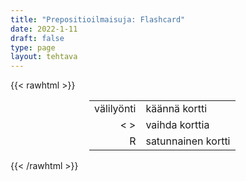 ```yaml
---
title: "Prepositioilmaisuja: Flashcard"
date: 2022-1-11
draft: false
type: page
layout: tehtava
---
```

{{< rawhtml >}}
<link rel="stylesheet" type="text/css" href="/css/flashcard1.css"/>
<html>
 <body>
  <div id="cardArea"></div>
  <div id="lukumaara"></div>
  <div id="buttonArea" class="grid grid-cols-3"></div>

<div id="nappaimet" class="hidden lg:block" style="text-align:center; margin:0 auto; width:50%;"> 
<table>
  <tr>
    <td style="text-align:end;">välilyönti</td>
    <td>käännä kortti</td>
  </tr>
  <tr>
    <td style="text-align:end;">< ></td>
    <td>vaihda korttia</td>
  </tr>
  <tr>
    <td style="text-align:end;">R</td>
    <td>satunnainen kortti</td>
</table>

</div>

 </body>
</html>

<script> 
$(document).ready(function() {

  var currentQuestion = 0;
  var qbank = [
	["__ all - ollenkaan", "at all - ollenkaan"], 
	["__ any rate - joka tapauksessa", "at any rate - joka tapauksessa"], 
	["__ a discount - alennuksella", "at a discount - alennuksella"], 
	["__ face value - sellaisenaan, suoralta kädeltä, (jättää) omaan arvoonsa", "at face value - sellaisenaan, suoralta kädeltä, (jättää) omaan arvoonsa"], 
	["__ first sight - ensi silmäyksellä", "at first sight - ensi silmäyksellä"], 
	["__ full speed - täyttä vauhtia", "at full speed - täyttä vauhtia"], 
	["__ a glance - silmäyksellä", "at a glance - silmäyksellä"], 
	["__ hand - käsillä", "at hand - käsillä"], 
	["__ last - vihdoin", "at last - vihdoin"], 
	["__ least - ainakin", "at least - ainakin"], 
	["__ a low price - halvalla", "at a low price - halvalla"], 
	["__ once - heti", "at once - heti"], 
	["__ present - nykyisin, tällä hetkellä", "at present - nykyisin, tällä hetkellä"], 
	["__ random - sattumanvaraisesti", "at random - sattumanvaraisesti"], 
	["__ the same time - samanaikaisesti", "at the same time - samanaikaisesti"], 
	["__ work - töissä", "at work - töissä"], 
    ["__ accident - vahingossa", "by accident - vahingossa"], 
	["__ air/land/sea - lentäen/maitse/meritse", "by air/land/sea - lentäen/maitse/meritse"], 
	["__ all means - kaikin mokomin", "by all means - kaikin mokomin"], 
	["__ and __ - vähitellen", "by and by - vähitellen"], 
	["__ and large - suurin piirtein", "by and large - suurin piirtein"], 
	["__ day / __ night - päivin/öin", "by day / by night - päivin/öin"], 
	["__ chance - sattumalta", "by chance - sattumalta"], 
	["__ heart - ulkomuistista", "by heart - ulkomuistista"], 
	["__ law - lain mukaan", "by law - lain mukaan"], 
	["__ mistake - erehdyksessä", "by mistake - erehdyksessä"], 
	["__ nature - luonteeltaan", "by nature - luonteeltaan"], 
	["__ no means - ei mitenkään", "by no means - ei mitenkään"], 
	["__ the way - sivumennen sanoen", "by the way - sivumennen sanoen"]
    ["__ all that - kaikesta siitä huolimatta", "for all that - kaikesta siitä huolimatta"], 
	["__ certain/sure - varmasti", "for certain/sure - varmasti"], 
	["__ example/instance - esimerkiksi", "for example/instance - esimerkiksi"], 
	["__ free - ilmaiseksi", "for free - ilmaiseksi"], 
	["__ fun - huvin vuoksi", "for fun - huvin vuoksi"], 
	["__ good - lopullisesti", "for good - lopullisesti"], 
	["__ a reason - syystä", "for a reason - syystä"], 
	["__ once - kerrankin", "for once - kerrankin"], 
	["__ sale - myytävänä", "for sale - myytävänä"],
    ["__ advance - etukäteen", "in advance - etukäteen"], 
	["__ brief - lyhyesti", "in brief - lyhyesti"], 
	["__ common - yhteistä", "in common - yhteistä"], 
	["__ debt - velkaa", "in debt - velkaa"], 
	["__ fact - itse asiassa", "in fact - itse asiassa"], 
	["__ a hurry - kiireessä", "in a hurry - kiireessä"], 
	["__ a loud/low voice - kovalla/hiljaisella äänellä", "in a loud/low voice - kovalla/hiljaisella äänellä"], 
	["__ any case - joka tapauksessa", "in any case - joka tapauksessa"], 
	["__ general - yleensä", "in general - yleensä"], 
	["__ the long run - ajan mittaan", "in the long run - ajan mittaan"], 
	["__ love - rakastunut", "in love - rakastunut"], 
	["__ office - virassa", "in office - virassa"], 
	["__ other words - tois__ sanoen", "in other words - toisin sanoen"], 
	["__ my opinion - mielestäni", "in my opinion - mielestäni"], 
	["__ practice - käytännössä", "in practice - käytännössä"], 
	["__ private - yksityisesti", "in private - yksityisesti"], 
	["__ progress - käynnissä, meneillään", "in progress - käynnissä, meneillään"], 
	["__ public - julkisesti", "in public - julkisesti"], 
	["__ sight - näköpiirissä", "in sight - näköpiirissä"], 
	["__ theory - teoriassa", "in theory - teoriassa"], 
	["__ vain - turhaan", "in vain - turhaan"], 
	["__ a way - tavallaan", "in a way - tavallaan"],
    ["__ and __ - loputtomiin", "on and on - loputtomiin"], 
	["__ average - keskimäärin", "on average - keskimäärin"], 
	["__ credit - luotolla", "on credit - luotolla"], 
	["__ business - työasioissa", "on business - työasioissa"], 
	["__ holiday/vacation - lomalla", "on holiday/vacation - lomalla"], 
	["__ no account - ei missään tapauksessa", "on no account - ei missään tapauksessa"], 
	["__ offer - myytävänä, tarjouksessa", "on offer - myytävänä, tarjouksessa"], 
	["__ purpose - tahallaan", "on purpose - tahallaan"], 
	["__ a regular basis - säännöllisesti", "on a regular basis - säännöllisesti"], 
	["__ second thought(s) - tarkemmin ajatellen", "on second thought(s) - tarkemmin ajatellen"], 
	["__ strike - lakossa", "on strike - lakossa"], 
	["__ the contrary - päinvastoin", "on the contrary - päinvastoin"], 
	["__ the other hand - toisaalta", "on the other hand - toisaalta"], 
	["__ the whole - kaiken", "on the whole - kaiken"],
    ["__ all appearances - kaikesta päätellen", "to all appearances - kaikesta päätellen"], 
	["__ and fro - edestakaisin", "to and fro - edestakaisin"], 
	["__ my annoyance/horror - harmikseni, kauhukseni", "to my annoyance/horror - harmikseni, kauhukseni"], 
	["__ my delight - ilokseni", "to my delight - ilokseni"], 
	["__ my mind - mielestäni", "to my mind - mielestäni"], 
	["__ my surprise - hämmästyksekseni", "to my surprise - hämmästyksekseni"], 
	["__ my taste - minun makuuni", "to my taste - minun makuuni"], 
    ["according __ - jonkun mukaan", "according to - jonkun mukaan"], 
	["along __ - jonkun mukana, ohella", "along with - jonkun mukana, ohella"], 
	["apart __ - lukuun ottamatta", "apart from - lukuun ottamatta"], 
	["__ __ - mitä tulee", "as for - mitä tulee"], 
	["__ __ - mitä tulee", "as to - mitä tulee"], 
	["because __ - jonkin vuoksi, takia", "because of - jonkin vuoksi, takia"], 
	["__ means __ - jonkun avulla", "by means of - jonkun avulla"], 
	["due __ - jonkin johdosta", "due to - jonkin johdosta"], 
	["except __ - paitsi, lukuun ottamatta", "except for - paitsi, lukuun ottamatta"], 
	["__ accordance __ - jonkin mukaisesti", "in accordance with - jonkin mukaisesti,"], 
	["__ addition __ - jonkin lisäksi", "in addition to - jonkin lisäksi"], 
	["__ comparison __ - johonkin verrattuna", "in comparison with - johonkin verrattuna"], 
	["__ relation __ - suhteessa johonkin", "in relation to - suhteessa johonkin"], 
	["__ terms __ - mitä johonkin tulee", "in terms of - mitä johonkin tulee"], 
	["__ spite __ - jostakin huolimatta", "in spite of - jostakin huolimatta"], 
	["instead __ - jonkin sijasta", "instead of - jonkin sijasta"], 
	["__ account __ - jonkin vuoksi/perusteella", "on account of - jonkin vuoksi/perusteella"], 
	["__ top __ - lisäksi, päällä", "on top of - lisäksi, päällä"], 
	["owing __ - jonkin johdosta", "owing to - jonkin johdosta"], 
	["regardless __ - jostakin huolimatta", "regardless of - jostakin huolimatta"], 
	["thanks __ - jonkun ansiosta", "thanks to - jonkun ansiosta"], 
	["__ regard __ - jonkin suhteen", "with regard to - jonkin suhteen"], 
  ];


  qbank = shufflee(qbank);
  beginActivity();
  edellinen();
  random();
  seuraava();
  kortinVaihto();

  	$("#teema1").on("mousedown", function(){
	currentQuestion = 0;
    beginActivity();
    })
    $("#teema2").on("mousedown", function(){
    currentQuestion = 83;
    beginActivity();
    })
    $("#teema3").on("mousedown", function(){
    currentQuestion = 162;
    beginActivity();
    })
    $("#teema4").on("mousedown", function(){
    currentQuestion = 245;
    beginActivity();
    })

  window.addEventListener('keydown', (e) => {
    if (e.keyCode === 32 && e.target === document.body) {
      e.preventDefault();
    }
  });

  document.body.onkeydown = function(event) {
    event = event || window.event;
    var keycode = event.charCode || event.keyCode;
    if (keycode === 37 && currentQuestion > 0) {
      currentQuestion--;
      beginActivity();
    }

    if (keycode === 82) {
      var randomNumber = Math.floor(Math.random() * qbank.length);
      currentQuestion = randomNumber;
      beginActivity();
    }

    if (keycode === 39 && currentQuestion < qbank.length - 1) {
      currentQuestion++;
      beginActivity();
    }

    if (keycode === 32) {
      var parentDiv = document.getElementById("cardArea");
      var childDiv = document.getElementById("card1");
      if (parentDiv.contains(childDiv)) {
        $("#cardArea").empty()
        $("#cardArea").append('<div id="card2" class="card">' + qbank[currentQuestion][1] + '</div>')
        $("#card2").css("background-color", "#00473c")
      } else {
        $("#cardArea").empty()
        $("#cardArea").append('<div id="card1" class="card">' + qbank[currentQuestion][0] + '</div>')
        $("#card1").css("background-color", "#1F2937")
      }
    }

  }
 	function beginActivity() {
    $("#cardArea").empty();
    $("#cardArea").append('<div id="card1" class="card">' + qbank[currentQuestion][0] + '</div>');
    $("#card1").css("background-color", "#1F2937");
    $("#lukumaara").empty();
    var korttia = document.createElement('div')
    korttia.innerHTML = currentQuestion + 1 + " / " + qbank.length;
    document.getElementById('lukumaara').appendChild(korttia);
  }

  function kortinVaihto() {
    $("#cardArea").on("click", function() {
      var parentDiv = document.getElementById("cardArea");
      var childDiv = document.getElementById("card1");
      if (parentDiv.contains(childDiv)) {
        $("#cardArea").empty()
        $("#cardArea").append('<div id="card2" class="card">' + qbank[currentQuestion][1] + '</div>')
        $("#card2").css("background-color", "#00473c")
      } else {
        $("#cardArea").empty()
        $("#cardArea").append('<div id="card1" class="card">' + qbank[currentQuestion][0] + '</div>')
        $("#card1").css("background-color", "#1F2937")
      }
    })
  }

for (var a=[],i=0;i<107;++i) a[i]=i;

function shufflee(array) {
  var tmp, current, top = array.length;
  if(top) while(--top) {
    current = Math.floor(Math.random() * (top + 1));
    tmp = array[current];
    array[current] = array[top];
    array[top] = tmp;
  }
  return array;
}

  function edellinen() {
    $("#buttonArea").append('<div id="prevButton">Edellinen</div>');
    $("#prevButton").on("click", function() {
      if (currentQuestion > 0) {
        currentQuestion--;
        beginActivity();
      }
    })
  }

  function random() {
    $("#buttonArea").append('<div id="random">Random</div>');
    $("#random").on("click", function() {
      var randomNumber = Math.floor(Math.random() * qbank.length);
      currentQuestion = randomNumber;
      beginActivity();
    })
  }

  function seuraava() {
    $("#buttonArea").append('<div id="nextButton">Seuraava</div>');
    $("#nextButton").on("click", function() {
      if (currentQuestion < qbank.length - 1) {
        currentQuestion++;
        beginActivity();
      }
    })
  }
})
</script>

{{< /rawhtml >}}